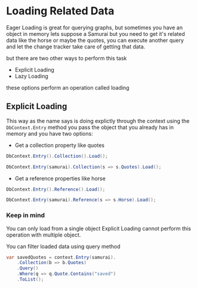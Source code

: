 # Loading Related Data

Eager Loading is great for querying graphs, but sometimes you have an object in memory lets suppose a Samurai but you need to get it's related data like the horse or maybe the quotes, you can execute another query and let the change tracker take care of getting that data.

but there are two other ways to perform this task

* Explicit Loading
* Lazy Loading

these options perform an operation called loading 

## Explicit Loading

This way as the name says is doing explictly through the context using the `DbContext.Entry` method you pass the object that you already has in memory and you have two options:

* Get a collection property like quotes

```csharp
DbContext.Entry().Collection().Load();
```

```csharp
DbContext.Entry(samurai).Collection(s => s.Quotes).Load();
```

* Get a reference properties like horse

```csharp
DbContext.Entry().Reference().Load();
```

```csharp
DbContext.Entry(samurai).Reference(s => s.Horse).Load();
```

### Keep in mind

You can only load from a single object Explicit Loading cannot perform this operation with multiple object.

You can filter loaded data using query method

```csharp
var savedQuotes = context.Entry(samurai).
    .Collection(b => b.Quotes)
    .Query()
    .Where(q => q.Quote.Contains("saved")
    .ToList();
```
